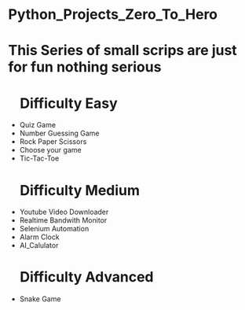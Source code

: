 <h1>Python_Projects_Zero_To_Hero </h1>
<h1>This Series of small scrips are just for fun nothing serious</h1>
<ul>
  <h1>Difficulty Easy</h1>
  <li>Quiz Game</li>
  <li>Number Guessing Game</li>
  <li>Rock Paper Scissors</li>
  <li>Choose your game</li>
  <li>Tic-Tac-Toe</li>
  <h1>Difficulty Medium</h1>
  <li>Youtube Video Downloader</li>
  <li>Realtime Bandwith Monitor</li>
  <li>Selenium Automation</li>
  <li>Alarm Clock</li>
  <li>AI_Calulator</li>
  <h1>Difficulty Advanced</h1>
  <li>Snake Game</li>
  
  
</ul>
